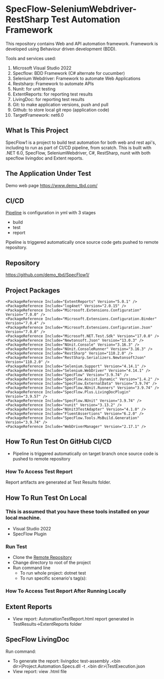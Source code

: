 
# SpecFlow-SeleniumWebdriver-RestSharp Test Automation Framework

This repository contains Web and API automation framework. 
Framework is developed using Behaviour driven development (BDD).

Tools and services used:
1. Microsoft Visual Studio 2022
2. Specflow: BDD Framework (C# alternate for cucumber) 
3. Selenium Webdriver: Framework to automate Web Applications
4. Restsharp: Framework to automate APIs
5. Nunit: for unit testing
6. ExtentReports: for reporting test results
7. LivingDoc: for reporting test results
7. Git: to make application versions, push and pull
8. Github: to store local git repo (application code)
9. TargetFramework: net6.0

## What Is This Project

SpecFlow1 is a project to build test automation for both web and rest api's, including
to run as part of CI/CD pipeline, from scratch. 
This is built with .NET 6.0, SpecFlow, SeleniumWebdriver, C#, RestSharp, nunit with both specflow livingdoc and Extent reports.

## The Application Under Test

Demo web page https://www.demo_tbd.com/

## CI/CD

[Pipeline](https://github.com/demo_tbd/SpecFlow1/-/pipelines) is configuration
in yml with 3 stages

- build
- test
- report

Pipeline is triggered automatically once source code gets pushed to remote repository.

## Repository

https://github.com/demo_tbd/SpecFlow1/

## Project Packages

    <PackageReference Include="ExtentReports" Version="5.0.1" />
    <PackageReference Include="log4net" Version="2.0.15" />
    <PackageReference Include="Microsoft.Extensions.Configuration" Version="7.0.0" />
    <PackageReference Include="Microsoft.Extensions.Configuration.Binder" Version="7.0.4" />
    <PackageReference Include="Microsoft.Extensions.Configuration.Json" Version="7.0.0" />
    <PackageReference Include="Microsoft.NET.Test.Sdk" Version="17.0.0" />
    <PackageReference Include="Newtonsoft.Json" Version="13.0.3" />
    <PackageReference Include="NUnit.Console" Version="3.16.3" />
    <PackageReference Include="NUnit.ConsoleRunner" Version="3.16.3" />
    <PackageReference Include="RestSharp" Version="110.2.0" />
    <PackageReference Include="RestSharp.Serializers.NewtonsoftJson" Version="110.2.0" />
    <PackageReference Include="Selenium.Support" Version="4.14.1" />
    <PackageReference Include="Selenium.WebDriver" Version="4.14.1" />
    <PackageReference Include="SpecFlow" Version="3.9.74" />
    <PackageReference Include="SpecFlow.Assist.Dynamic" Version="1.4.2" />
    <PackageReference Include="SpecFlow.ExternalData" Version="3.9.74" />
    <PackageReference Include="SpecFlow.NUnit.Runners" Version="3.9.74" />
    <PackageReference Include="SpecFlow.Plus.LivingDocPlugin" Version="3.9.57" />
    <PackageReference Include="SpecFlow.NUnit" Version="3.9.74" />
    <PackageReference Include="nunit" Version="3.13.2" />
    <PackageReference Include="NUnit3TestAdapter" Version="4.1.0" />
    <PackageReference Include="FluentAssertions" Version="6.2.0" />
    <PackageReference Include="SpecFlow.Tools.MsBuild.Generation" Version="3.9.74" />
    <PackageReference Include="WebDriverManager" Version="2.17.1" />

## How To Run Test On GitHub CI/CD

- Pipeline is triggered automatically on target branch once source code is pushed to remote repository

### How To Access Test Report

Report artifacts are generated at Test Results folder. 

## How To Run Test On Local

### This is assumed that you have these tools installed on your local machine.

- Visual Studio 2022
- SpecFlow Plugin

### Run Test

- Clone the [Remote Repository](https://github.com/demo_tbd/SpecFlow1.git)
- Change directory to root of the project
- Run command line
    - To run whole project: dotnet test
    - To run specific scenario's tag(s): 

### How To Access Test Report After Running Locally

## Extent Reports

- View report: AutomationTestReport.html report generated in TestResults->ExtentReports folder

## SpecFlow LivingDoc
Run command:

- To generate the report: livingdoc test-assembly .\<bin dir>\Project.Automation.Specs.dll -t .\<bin dir>\TestExecution.json
- View report: view .html file
